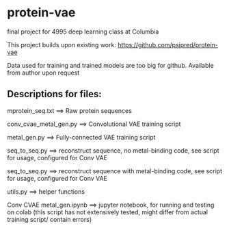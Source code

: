 # protein-vae
final project for 4995 deep learning class at Columbia

This project builds upon existing work: https://github.com/psipred/protein-vae

Data used for training and trained models are too big for github. Available from author upon request



## **Descriptions for files:**

mprotein_seq.txt ==> Raw protein sequences 

conv_cvae_metal_gen.py ==> Convolutional VAE training script

metal_gen.py ==> Fully-connected VAE training script

seq_to_seq.py ==> reconstruct sequence, no metal-binding code, see script for usage, configured for Conv VAE

seq_to_seq.py ==> reconstruct sequence with metal-binding code, see script for usage, configured for Conv VAE

utils.py ==> helper functions

Conv CVAE metal_gen.ipynb ==> jupyter notebook, for running and testing on colab (this script has not extensively tested, might differ from actual training script/ contain errors)
